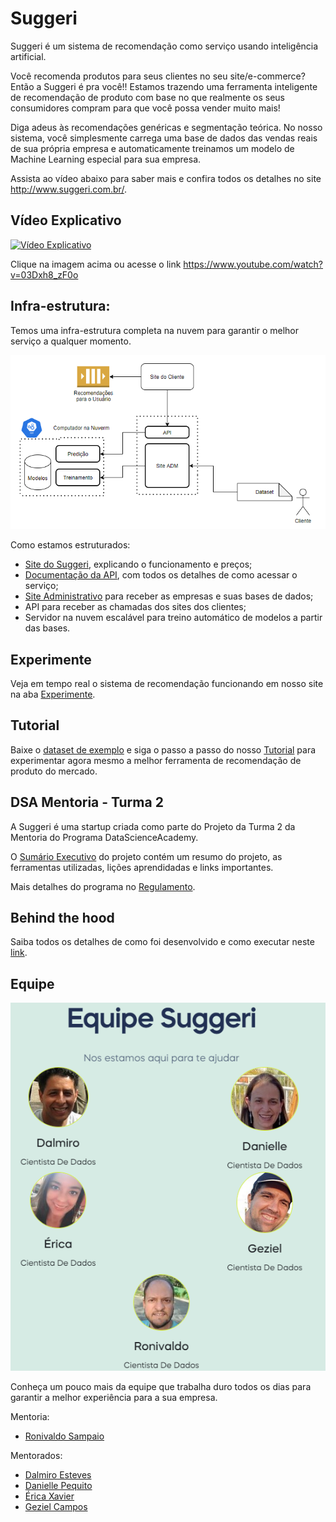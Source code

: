 # Suggeri

Suggeri é um sistema de recomendação como serviço usando inteligência artificial.

Você recomenda produtos para seus clientes no seu site/e-commerce? Então a Suggeri é pra você!! Estamos trazendo uma ferramenta inteligente de recomendação de produto com base no que realmente os seus consumidores compram para que você possa vender muito mais!

Diga adeus às recomendações genéricas e segmentação teórica. No nosso sistema, você simplesmente carrega uma base de dados das vendas reais de sua própria empresa e automaticamente treinamos um modelo de Machine Learning especial para sua empresa.

Assista ao vídeo abaixo para saber mais e confira todos os detalhes no site http://www.suggeri.com.br/.


## Vídeo Explicativo

[![Vídeo Explicativo](https://img.youtube.com/vi/03Dxh8_zF0o/0.jpg)](https://www.youtube.com/watch?v=03Dxh8_zF0o)

Clique na imagem acima ou acesse o link https://www.youtube.com/watch?v=03Dxh8_zF0o


## Infra-estrutura:

Temos uma infra-estrutura completa na nuvem para garantir o melhor serviço a qualquer momento.

![Diagrama da Infra-estrutura](./images/diagrama_solucao.png)

Como estamos estruturados:
- [Site do Suggeri](http://www.suggeri.com.br/), explicando o funcionamento e preços;
- [Documentação da API](http://www.suggeri.com.br/api.html), com todos os detalhes de como acessar o serviço;
- [Site Administrativo](https://suggeri.anvil.app/) para receber as empresas e suas bases de dados;
- API para receber as chamadas dos sites dos clientes;
- Servidor na nuvem escalável para treino automático de modelos a partir das bases.


## Experimente

Veja em tempo real o sistema de recomendação funcionando em nosso site na aba [Experimente](http://www.suggeri.com.br/#m-experimente).


## Tutorial

Baixe o [dataset de exemplo](./data/dataset_test.csv) e siga o passo a passo do nosso [Tutorial](http://www.suggeri.com.br/tutorial.html) para experimentar agora mesmo a melhor ferramenta de recomendação de produto do mercado.


## DSA Mentoria - Turma 2

A Suggeri é uma startup criada como parte do Projeto da Turma 2 da Mentoria do Programa DataScienceAcademy.

O [Sumário Executivo](./desenvolvimento/sumario_executivo.md) do projeto contém um resumo do projeto, as ferramentas utilizadas, lições aprendidadas e links importantes.

Mais detalhes do programa no [Regulamento](https://blog.dsacademy.com.br/programa-de-mentoria-entre-os-alunos-dsa-temporada-2021/).


## Behind the hood

Saiba todos os detalhes de como foi desenvolvido e como executar neste [link](./desenvolvimento).


## Equipe

![](./images/team.png)

Conheça um pouco mais da equipe que trabalha duro todos os dias para garantir a melhor experiência para a sua empresa.

Mentoria:
 - [Ronivaldo Sampaio](https://github.com/ronivaldo/)

Mentorados:
- [Dalmiro Esteves](https://github.com/dalmiroe)
- [Danielle Pequito](https://github.com/danipequito)
- [Érica Xavier](https://github.com/ericaxv)
- [Geziel Campos](https://github.com/gezielmc)
